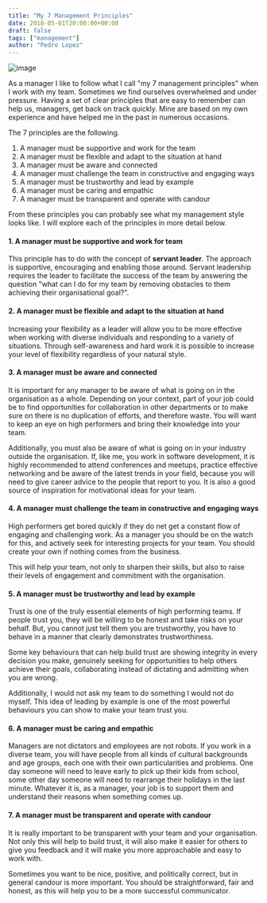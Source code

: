 ```yaml
---
title: "My 7 Management Principles"
date: 2018-05-01T20:00:00+00:00
draft: false
tags: ["management"]
author: "Pedro Lopez"
---
```


![image](/images/my-7-management-principles.jpg)

As a manager I like to follow what I call "my 7 management principles" when I work with my team. Sometimes we find ourselves overwhelmed and under pressure. Having a set of clear principles that are easy to remember can help us, managers, get back on track quickly. Mine are based on my own experience and have helped me in the past in numerous occasions.

 The 7 principles are the following.

<!--more-->

1. A manager must be supportive and work for the team
2. A manager must be flexible and adapt to the situation at hand
3. A manager must be aware and connected
4. A manager must challenge the team in constructive and engaging ways
5. A manager must be trustworthy and lead by example
6. A manager must be caring and empathic
7. A manager must be transparent and operate with candour

From these principles you can probably see what my management style looks like. I will explore each of the principles in more detail below.

#### 1. A manager must be supportive and work for team

This principle has to do with the concept of **servant leader**.  The approach is supportive, encouraging and enabling those around. Servant leadership requires the leader to facilitate the success of the team by answering the question "what can I do for my team by removing obstacles to them achieving their organisational goal?".

#### 2. A manager must be flexible and adapt to the situation at hand

Increasing your flexibility as a leader will allow you to be more effective when working with diverse individuals and responding to a variety of situations. Through self-awareness and hard work it is possible to increase your level of flexibility regardless of your natural style.

#### 3. A manager must be aware and connected

It is important for any manager to be aware of what is going on in the organisation as a whole. Depending on your context, part of your job could be to find opportunities for collaboration in other departments or to make sure on there is no duplication of efforts, and therefore waste. You will want to keep an eye on high performers and bring their knowledge into your team.

Additionally, you must also be aware of what is going on in your industry outside the organisation. If, like me, you work in software development, it is highly recommended to attend conferences and meetups, practice effective networking and be aware of the latest trends in your field, because you will need to give career advice to the people that report to you. It is also a good source of inspiration for motivational ideas for your team.

#### 4. A manager must challenge the team in constructive and engaging ways

High performers get bored quickly if they do net get a constant flow of engaging and challenging work. As a manager you should be on the watch for this, and actively seek for interesting projects for your team. You should create your own if nothing comes from the business.

This will help your team, not only to sharpen their skills, but also to raise their levels of engagement and commitment with the organisation.

#### 5. A manager must be trustworthy and lead by example

Trust is one of the truly essential elements of high performing teams. If people trust you, they will be willing to be honest and take risks on your behalf. But, you cannot just tell them you are trustworthy, you have to behave in a manner that clearly demonstrates trustworthiness.

Some key behaviours that can help build trust are showing integrity in every decision you make, genuinely seeking for opportunities to help others achieve their goals, collaborating instead of dictating and admitting when you are wrong.

Additionally, I would not ask my team to do something I would not do myself. This idea of leading by example is one of the most powerful behaviours you can show to make your team trust you.

#### 6. A manager must be caring and empathic

Managers are not dictators and employees are not robots. If you work in a diverse team, you will have people from all kinds of cultural backgrounds and age groups, each one with their own particularities and problems. One day someone will need to leave early to pick up their kids from school, some other day someone will need to rearrange their holidays in the last minute. Whatever it is, as a manager, your job is to support them and understand their reasons when something comes up.

#### 7. A manager must be transparent and operate with candour

It is really important to be transparent with your team and your organisation. Not only this will help to build trust, it will also make it easier for others to give you feedback and it will make you more approachable and easy to work with.

Sometimes you want to be nice, positive, and politically correct, but in general candour is more important. You should be straightforward, fair and honest, as this will help you to be a more successful communicator.
